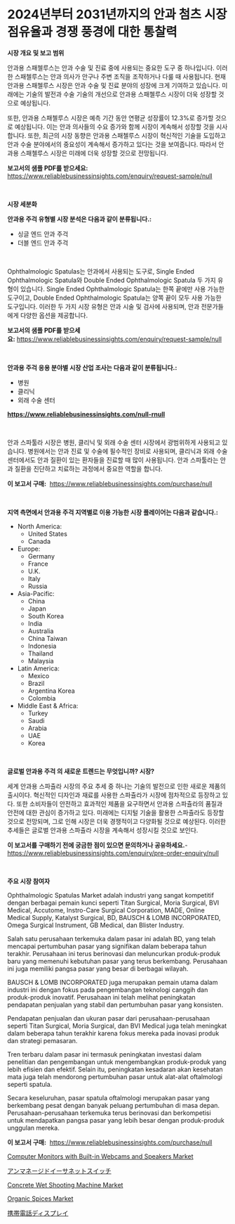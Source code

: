 <p><h1>2024년부터 2031년까지의 안과 첨츠 시장 점유율과 경쟁 풍경에 대한 통찰력</h1></p><p><strong>시장 개요 및 보고 범위</strong></p>
<p><p>안과용 스패첼루스는 안과 수술 및 진료 중에 사용되는 중요한 도구 중 하나입니다. 이러한 스패첼루스는 안과 의사가 안구나 주변 조직을 조작하거나 다룰 때 사용됩니다. 현재 안과용 스패첼루스 시장은 안과 수술 및 진료 분야의 성장에 크게 기여하고 있습니다. 미래에는 기술의 발전과 수술 기술의 개선으로 안과용 스패첼루스 시장이 더욱 성장할 것으로 예상됩니다.</p><p>또한, 안과용 스패첼루스 시장은 예측 기간 동안 연평균 성장률이 12.3%로 증가할 것으로 예상됩니다. 이는 안과 의사들의 수요 증가와 함께 시장이 계속해서 성장할 것을 시사합니다. 또한, 최근의 시장 동향은 안과용 스패첼루스 시장이 혁신적인 기술을 도입하고 안과 수술 분야에서의 중요성이 계속해서 증가하고 있다는 것을 보여줍니다. 따라서 안과용 스패첼루스 시장은 미래에 더욱 성장할 것으로 전망됩니다.</p></p>
<p><strong>보고서의 샘플 PDF를 받으세요:</strong> <a href="https://www.reliablebusinessinsights.com/enquiry/request-sample/null">https://www.reliablebusinessinsights.com/enquiry/request-sample/null</a></p>
<p>&nbsp;</p>
<p><strong>시장 세분화</strong></p>
<p><strong>안과용 주걱 유형별 시장 분석은 다음과 같이 분류됩니다.:</strong></p>
<p><ul><li>싱글 엔드 안과 주걱</li><li>더블 엔드 안과 주걱</li></ul></p>
<p>&nbsp;</p>
<p><p>Ophthalmologic Spatulas는 안과에서 사용되는 도구로, Single Ended Ophthalmologic Spatula와 Double Ended Ophthalmologic Spatula 두 가지 유형이 있습니다. Single Ended Ophthalmologic Spatula는 한쪽 끝에만 사용 가능한 도구이고, Double Ended Ophthalmologic Spatula는 양쪽 끝이 모두 사용 가능한 도구입니다. 이러한 두 가지 시장 유형은 안과 시술 및 검사에 사용되며, 안과 전문가들에게 다양한 옵션을 제공합니다.</p></p>
<p><strong>보고서의 샘플 PDF를 받으세요:</strong>&nbsp;<a href="https://www.reliablebusinessinsights.com/enquiry/request-sample/null">https://www.reliablebusinessinsights.com/enquiry/request-sample/null</a></p>
<p>&nbsp;</p>
<p><strong> 안과용 주걱 응용 분야별 시장 산업 조사는 다음과 같이 분류됩니다.:</strong></p>
<p><ul><li>병원</li><li>클리닉</li><li>외래 수술 센터</li></ul></p>
<p><strong><a href="https://www.reliablebusinessinsights.com/null-rnull">https://www.reliablebusinessinsights.com/null-rnull</a></strong></p>
<p>&nbsp;</p>
<p><p>안과 스파툴라 시장은 병원, 클리닉 및 외래 수술 센터 시장에서 광범위하게 사용되고 있습니다. 병원에서는 안과 진료 및 수술에 필수적인 장비로 사용되며, 클리닉과 외래 수술 센터에서도 안과 질환이 있는 환자들을 진료할 때 많이 사용됩니다. 안과 스파툴라는 안과 질환을 진단하고 치료하는 과정에서 중요한 역할을 합니다.</p></p>
<p><strong>이 보고서 구매:</strong>&nbsp; <a href="https://www.reliablebusinessinsights.com/purchase/null">https://www.reliablebusinessinsights.com/purchase/null</a></p>
<p>&nbsp;</p>
<p><strong>지역 측면에서 안과용 주걱 지역별로 이용 가능한 시장 플레이어는 다음과 같습니다.:</strong></p>
<p><ul>
    <li>
        North America:
        <ul>
            <li>United States</li>
            <li>Canada</li>
        </ul>
    </li>
    <li>
        Europe:
        <ul>
            <li>Germany</li>
            <li>France</li>
            <li>U.K.</li>
            <li>Italy</li>
            <li>Russia</li>
        </ul>
    </li>
    <li>
        Asia-Pacific:
        <ul>
            <li>China</li>
            <li>Japan</li>
            <li>South Korea</li>
            <li>India</li>
            <li>Australia</li>
            <li>China Taiwan</li>
            <li>Indonesia</li>
            <li>Thailand</li>
            <li>Malaysia</li>
        </ul>
    </li>
    <li>
        Latin America:
        <ul>
            <li>Mexico</li>
            <li>Brazil</li>
            <li>Argentina Korea</li>
            <li>Colombia</li>
        </ul>
    </li>
    <li>
        Middle East & Africa:
        <ul>
            <li>Turkey</li>
            <li>Saudi</li>
            <li>Arabia</li>
            <li>UAE</li>
            <li>Korea</li>
        </ul>
    </li>
    </ul></p>
<p>&nbsp;</p>
<p><strong>글로벌 안과용 주걱 의 새로운 트렌드는 무엇입니까? 시장?</strong></p>
<p><p>세계 안과용 스파츌라 시장의 주요 추세 중 하나는 기술의 발전으로 인한 새로운 제품의 출시이다. 혁신적인 디자인과 재료를 사용한 스파츌라가 시장에 점차적으로 등장하고 있다. 또한 소비자들이 안전하고 효과적인 제품을 요구하면서 안과용 스파츌라의 품질과 안전에 대한 관심이 증가하고 있다. 미래에는 디지털 기술을 활용한 스파츌라도 등장할 것으로 전망되며, 그로 인해 시장은 더욱 경쟁적이고 다양화될 것으로 예상된다. 이러한 추세들은 글로벌 안과용 스파츌라 시장을 계속해서 성장시킬 것으로 보인다.</p></p>
<p><strong>이 보고서를 구매하기 전에 궁금한 점이 있으면 문의하거나 공유하세요.</strong>- <a href="https://www.reliablebusinessinsights.com/enquiry/pre-order-enquiry/null">https://www.reliablebusinessinsights.com/enquiry/pre-order-enquiry/null</a></p>
<p>&nbsp;</p>
<p><strong>주요 시장 참여자</strong></p>
<p><p>Ophthalmologic Spatulas Market adalah industri yang sangat kompetitif dengan berbagai pemain kunci seperti Titan Surgical, Moria Surgical, BVI Medical, Accutome, Instro-Care Surgical Corporation, MADE, Online Medical Supply, Katalyst Surgical, BD, BAUSCH & LOMB INCORPORATED, Omega Surgical Instrument, GB Medical, dan Blister Industry.</p><p>Salah satu perusahaan terkemuka dalam pasar ini adalah BD, yang telah mencapai pertumbuhan pasar yang signifikan dalam beberapa tahun terakhir. Perusahaan ini terus berinovasi dan meluncurkan produk-produk baru yang memenuhi kebutuhan pasar yang terus berkembang. Perusahaan ini juga memiliki pangsa pasar yang besar di berbagai wilayah.</p><p>BAUSCH & LOMB INCORPORATED juga merupakan pemain utama dalam industri ini dengan fokus pada pengembangan teknologi canggih dan produk-produk inovatif. Perusahaan ini telah melihat peningkatan pendapatan penjualan yang stabil dan pertumbuhan pasar yang konsisten.</p><p>Pendapatan penjualan dan ukuran pasar dari perusahaan-perusahaan seperti Titan Surgical, Moria Surgical, dan BVI Medical juga telah meningkat dalam beberapa tahun terakhir karena fokus mereka pada inovasi produk dan strategi pemasaran.</p><p>Tren terbaru dalam pasar ini termasuk peningkatan investasi dalam penelitian dan pengembangan untuk mengembangkan produk-produk yang lebih efisien dan efektif. Selain itu, peningkatan kesadaran akan kesehatan mata juga telah mendorong pertumbuhan pasar untuk alat-alat oftalmologi seperti spatula.</p><p>Secara keseluruhan, pasar spatula oftalmologi merupakan pasar yang berkembang pesat dengan banyak peluang pertumbuhan di masa depan. Perusahaan-perusahaan terkemuka terus berinovasi dan berkompetisi untuk mendapatkan pangsa pasar yang lebih besar dengan produk-produk unggulan mereka.</p></p>
<p><strong>이 보고서 구매:</strong>&nbsp;&nbsp;<a href="https://www.reliablebusinessinsights.com/purchase/null">https://www.reliablebusinessinsights.com/purchase/null</a></p>
<p><p><a href="https://github.com/shotows/Market-Research-Report-List-3/blob/main/computer-monitors-with-built-in-webcams-and-speakers-market.md">Computer Monitors with Built-in Webcams and Speakers Market</a></p><p><a href="https://github.com/EstelWisozk1/Market-Research-Report-List-2/blob/main/8343206122907.md">アンマネージドイーサネットスイッチ</a></p><p><a href="https://github.com/beatblasta/Market-Research-Report-List-3/blob/main/concrete-wet-shooting-machine-market.md">Concrete Wet Shooting Machine Market</a></p><p><a href="https://issuu.com/reportprime-2/docs/organic-spices-market-size-2030.pptx">Organic Spices Market</a></p><p><a href="https://github.com/hilmi-2a/Market-Research-Report-List-2/blob/main/6464211124333.md">携帯電話ディスプレイ</a></p></p>